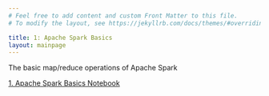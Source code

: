```yaml
---
# Feel free to add content and custom Front Matter to this file.
# To modify the layout, see https://jekyllrb.com/docs/themes/#overriding-theme-defaults

title: 1: Apache Spark Basics
layout: mainpage
---
```



The basic map/reduce operations of Apache Spark

[1. Apache Spark Basics Notebook](https://github.com/ramonbejar/bdatamining/blob/main/sessions/ApacheSpark-Basics/1-ApacheSpark-BasicsReminder-py3-sshow.ipynb)
